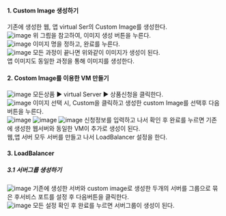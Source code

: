 #### 1. Custom Image 생성하기

기존에 생성한 웹, 앱 virtual Ser의 Custom Image를 생성한다.</br>
![image](https://github.com/scp-cloudacademy/ce-advanced/assets/147478897/fa32220d-4843-4c31-a421-fd6ecb0d7a5e)
위 그릠을 참고하여, 이미지 생성 버튼을 누른다.</br>
![image](https://github.com/scp-cloudacademy/ce-advanced/assets/147478897/7adf80d5-d449-4fd1-adae-e870be3253fb)
이미지 명을 정하고, 완료를 누른다. </br>
![image](https://github.com/scp-cloudacademy/ce-advanced/assets/147478897/c9479733-4666-4b5a-a32f-d6d138c6f63b)
모든 과정이 끝나면 위와같이 이미지가 생성이 된다.</br>
앱 이미지도 동일한 과정을 통해 이미지를 생성한다.

#### 2. Costom Image를 이용한 VM 만들기
![image](https://github.com/scp-cloudacademy/ce-advanced/assets/147478897/e024f24a-060d-48a9-8e08-ae52355ba747)
모든상품 ▶ virtual Server ▶ 상품신청을 클릭한다.</br>
![image](https://github.com/scp-cloudacademy/ce-advanced/assets/147478897/4b14aebe-4376-4d10-bb17-f0886b6772a5)
이미지 선택 시, Custom을 클릭하고 생성한 custom Image를 선택후 다음버튼을 누른다.</br>
![image](https://github.com/scp-cloudacademy/ce-advanced/assets/147478897/ebc773df-395f-42a5-bc9f-7e7a69248eaf)
![image](https://github.com/scp-cloudacademy/ce-advanced/assets/147478897/f36abd53-1bdf-4d54-b648-3f0ab9bd82a9)
![image](https://github.com/scp-cloudacademy/ce-advanced/assets/147478897/01f05921-866d-4227-bc6c-2586294df33c)
신청정보를 입력하고 나서 확인 후 완료를 누르면 기존에 생성한 웹서버와 동일한 VM이 추가로 생성이 된다.</br>
웹,앱 서버 모두 서버를 만들고 나서 LoadBalancer 설정을 한다.

#### 3.  LoadBalancer 
##### 3.1 서버그룹 생성하기
![image](https://github.com/scp-cloudacademy/ce-advanced/assets/147478897/83b924ea-dbf8-4fee-8629-fc29388495ae)
기존에 생성한 서버와 custom image로 생성한 두개의 서버를 그룹으로 묶은 후서비스 포트를 설정 후 다음버튼을 클릭한다.</br>
![image](https://github.com/scp-cloudacademy/ce-advanced/assets/147478897/60a23e33-0753-48c1-8099-4096edcd9995)
모든 설정 확인 후 완료를 누르면 서버그룹이 생성이 된다.</br>

